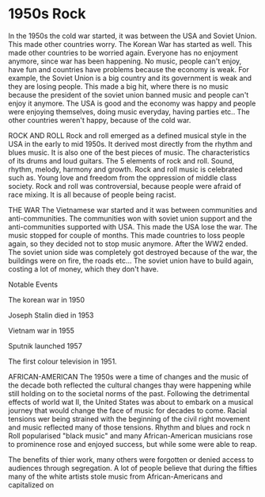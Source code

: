 # 1950s Rock
In the 1950s the cold war started, it was between the USA and Soviet Union. This made other countries worry. The Korean War has started as well. This made other countries to be worried again. Everyone has no enjoyment anymore, since war has been happening. No music, people can't enjoy, have fun and countries have problems because the economy is weak. For example, the Soviet Union is a big country and its government is weak and they are losing people. This made a big hit, where there is no music because the president of the soviet union banned music and people can't enjoy it anymore. The USA is good and the economy was happy and people were enjoying themselves, doing music everyday, having parties etc.. The other countries weren't happy, because of the cold war.

ROCK AND ROLL
Rock and roll emerged as a defined musical style in the USA in the early to mid 1950s. It derived most directly from the rhythm and blues music. It is also one of the best pieces of music. The characteristics of its drums and loud guitars. The 5 elements of rock and roll. Sound, rhythm, melody, harmony and growth. Rock and roll music is celebrated such as. Young love and freedom from the oppression of middle class society. Rock and roll was controversial, because people were afraid of race mixing. It is all because of people being racist.

THE WAR
The Vietnamese war started and it was between communities and anti-communities. The communities won with soviet union support and the anti-communities supported with USA. This made the USA lose the war. The music stopped for couple of months. This made countries to loss people again, so they decided not to stop music anymore. After the WW2 ended. The soviet union side was completely got destroyed because of the war, the buildings were on fire, the roads etc... The soviet union have to build again, costing a lot of money, which they don't have. 

Notable Events 

The korean war in 1950 

Joseph Stalin died in 1953 

Vietnam war in 1955 

Sputnik launched 1957 

The first colour television in 1951. 

AFRICAN-AMERICAN 
The 1950s were a time of changes and the music of the decade both reflected the cultural changes thay were happening while still holding on to the societal norms of the past. Following the detrimental effects of world wat II, the United States was about to embark on a musical journey that would change the face of music for decades to come. Racial tensions wer being strained with the beginning of the civil right movement and music reflected many of those tensions. Rhythm and blues and rock n Roll popularised "black music" and many African-American musicians rose to prominence rose and enjoyed success, but while some were able to reap. 

The benefits of thier work, many others were forgotten or denied access to audiences through segregation. A lot of people believe that during the fifties many of the white artists stole music from African-Americans and capitalized on 
